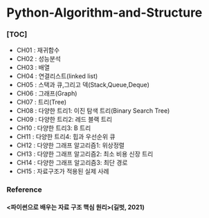 # **Python-Algorithm-and-Structure**

### **[TOC]**
- CH01 : 재귀함수
- CH02 : 성능분석
- CH03 : 배열
- CH04 : 연결리스트(linked list)
- CH05 : 스택과 큐,그리고 덱(Stack,Queue,Deque)
- CH06 : 그래프(Graph)
- CH07 : 트리(Tree)
- CH08 : 다양한 트리1: 이진 탐색 트리(Binary Search Tree)
- CH09 : 다양한 트리2: 레드 블랙 트리
- CH10 : 다양한 트리3: B 트리
- CH11 : 다양한 트리4: 힙과 우선순위 큐
- CH12 : 다양한 그래프 알고리즘1: 위상정렬
- CH13 : 다양한 그래프 알고리즘2: 최소 비용 신장 트리
- CH14 : 다양한 그래프 알고리즘3: 최단 경로
- CH15 : 자료구조가 적용된 실제 사례


### **Reference**  
#### **<파이썬으로 배우는 자료 구조 핵심 원리>(길벗, 2021)**


